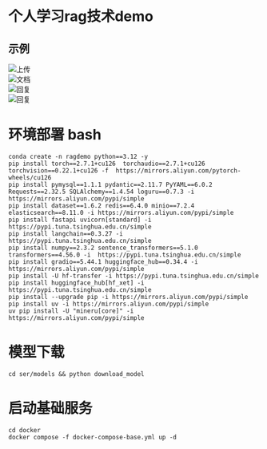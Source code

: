 # 个人学习rag技术demo 
## 示例
![上传](./images/1.jpg "上传资料")  
![文档](./images/2.jpg "管理文档,文档分片")  
![回复](./images/3.jpg "回复")  
![回复](./images/4.jpg "回复")  

# 环境部署 bash
`conda create -n ragdemo python==3.12 -y`  
`pip install torch==2.7.1+cu126  torchaudio==2.7.1+cu126 torchvision==0.22.1+cu126 -f  https://mirrors.aliyun.com/pytorch-wheels/cu126`  
`pip install pymysql==1.1.1 pydantic==2.11.7 PyYAML==6.0.2 Requests==2.32.5 SQLAlchemy==1.4.54 loguru==0.7.3 -i https://mirrors.aliyun.com/pypi/simple`  
`pip install dataset==1.6.2 redis==6.4.0 minio==7.2.4 elasticsearch==8.11.0 -i https://mirrors.aliyun.com/pypi/simple`  
`pip install fastapi uvicorn[standard] -i  https://pypi.tuna.tsinghua.edu.cn/simple`  
`pip install langchain==0.3.27 -i  https://pypi.tuna.tsinghua.edu.cn/simple`  
`pip install numpy==2.3.2 sentence_transformers==5.1.0 transformers==4.56.0 -i  https://pypi.tuna.tsinghua.edu.cn/simple`  
`pip install gradio==5.44.1 huggingface_hub==0.34.4 -i https://mirrors.aliyun.com/pypi/simple`  
`pip install -U hf-transfer -i https://pypi.tuna.tsinghua.edu.cn/simple`  
`pip install huggingface_hub[hf_xet] -i https://pypi.tuna.tsinghua.edu.cn/simple`  
`pip install --upgrade pip -i https://mirrors.aliyun.com/pypi/simple`  
`pip install uv -i https://mirrors.aliyun.com/pypi/simple`  
`uv pip install -U "mineru[core]" -i https://mirrors.aliyun.com/pypi/simple`  



# 模型下载
`cd ser/models && python download_model`  

# 启动基础服务
`cd docker`  
`docker compose -f docker-compose-base.yml up -d`







